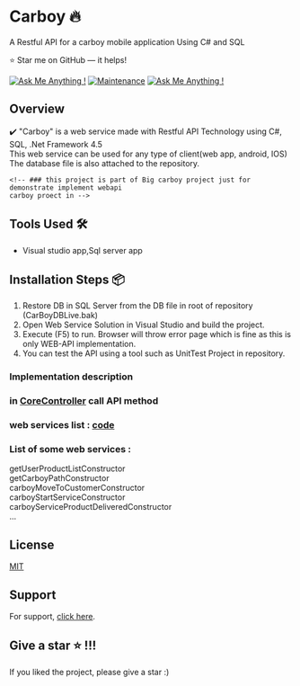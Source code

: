 # Carboy 🔥
A Restful API for a carboy mobile application Using C# and SQL

:star: Star me on GitHub — it helps!

[![Ask Me Anything !](https://img.shields.io/badge/ask%20me-linkedin-1abc9c.svg)](https://www.linkedin.com/in/SoheilaSadeghian/)
[![Maintenance](https://img.shields.io/badge/maintained-yes-green.svg)](https://github.com/SoheilaSadeghian/SoheilaSadeghian.github.io)
[![Ask Me Anything !](https://img.shields.io/badge/production%20year-2019-1abc9c.svg)]()

## Overview

✔️ "Carboy" is a web service made with Restful API Technology using C#, SQL, .Net Framework 4.5\
    This web service can be used for any type of client(web app, android, IOS)
    The database file is also attached to the repository.

    <!-- ### this project is part of Big carboy project just for demonstrate implement webapi
    carboy proect in -->

## Tools Used 🛠️
*  Visual studio app,Sql server app

## Installation Steps 📦 
1. Restore DB in SQL Server from the DB file in root of repository (CarBoyDBLive.bak)<br/>
2. Open Web Service Solution in Visual Studio and build the project.<br/>
3. Execute (F5) to run. Browser will throw error page which is fine as this is only WEB-API implementation.<br/>
4. You can test the API using a tool such as UnitTest Project in repository.
<!-- 
### How call a web service Method:
```c#

``` -->

### Implementation description
 ### in [CoreController](https://github.com/soheilasadeghian/Carboy/blob/main/CarboyWebService/Controllers/CoreController.cs) call API method

 ### web services list : [code](https://github.com/soheilasadeghian/Carboy/blob/main/CarboyWebService/Engine.cs)

 ### List of some web services : 
 getUserProductListConstructor\
 getCarboyPathConstructor\
 carboyMoveToCustomerConstructor\
 carboyStartServiceConstructor\
 carboyServiceProductDeliveredConstructor\
 ...

## License
[MIT](https://github.com/soheilasadeghian/Carboy/blob/main/LICENSE)

## Support
For support, [click here](https://github.com/soheilasadeghian).

## Give a star ⭐️ !!!
If you liked the project, please give a star :)




